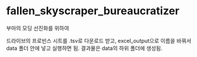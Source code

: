 # fallen_skyscraper_bureaucratizer
부마의 모딩 선진화를 위하여


드라이브의 프로빈스 시트를 .tsv로 다운로드 받고, excel_output으로 이름을 바꿔서 data 폴더 안에 넣고 실행하면 됨.
결과물은 data의 하위 폴더에 생성됨.
